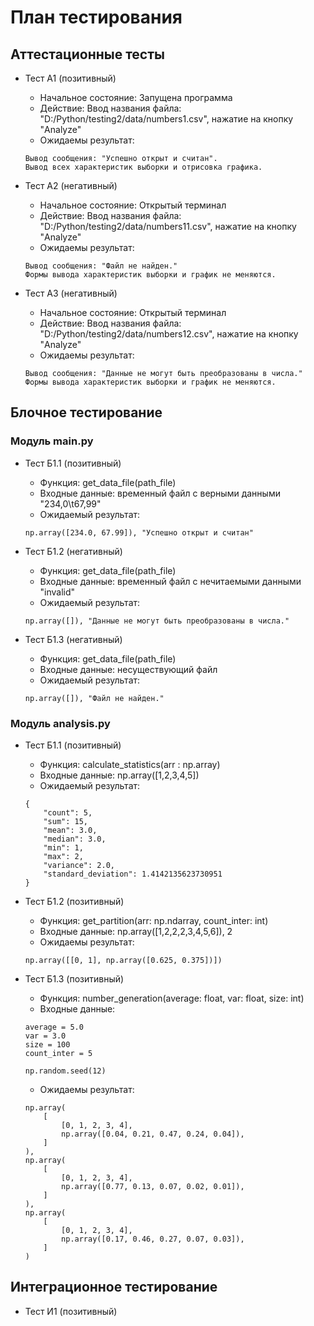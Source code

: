# План тестирования

## Аттестационные тесты

* Тест А1 (позитивный)
	+ Начальное состояние: Запущена программа
	+ Действие: Ввод названия файла: "D:/Python/testing2/data/numbers1.csv", нажатие на кнопку "Analyze"
	+ Ожидаемы результат:
    ```
    Вывод сообщения: "Успешно открыт и считан".
    Вывод всех характеристик выборки и отрисовка графика.
    ```

* Тест А2 (негативный)
	+ Начальное состояние: Открытый терминал
	+ Действие: Ввод названия файла: "D:/Python/testing2/data/numbers11.csv", нажатие на кнопку "Analyze"
	+ Ожидаемы результат:
    ```
    Вывод сообщения: "Файл не найден."
	Формы вывода характеристик выборки и график не меняются.
    ```

* Тест А3 (негативный)
	+ Начальное состояние: Открытый терминал
	+ Действие: Ввод названия файла: "D:/Python/testing2/data/numbers12.csv", нажатие на кнопку "Analyze"
	+ Ожидаемы результат:
    ```
    Вывод сообщения: "Данные не могут быть преобразованы в числа."
	Формы вывода характеристик выборки и график не меняются.
    ```

## Блочное тестирование

### Модуль main.py

* Тест Б1.1 (позитивный)
	+ Функция: get_data_file(path_file)
	+ Входные данные: временный файл с верными данными "234,0\t67,99"
	+ Ожидаемый результат:
	```
	np.array([234.0, 67.99]), "Успешно открыт и считан"
	```

* Тест Б1.2 (негативный)
	+ Функция: get_data_file(path_file)
	+ Входные данные: временный файл с нечитаемыми данными "invalid"
	+ Ожидаемый результат:
	```
	np.array([]), "Данные не могут быть преобразованы в числа."
	```

* Тест Б1.3 (негативный)
	+ Функция: get_data_file(path_file)
	+ Входные данные: несуществующий файл
	+ Ожидаемый результат:
	```
	np.array([]), "Файл не найден."
	```

### Модуль analysis.py

* Тест Б1.1 (позитивный)
	+ Функция: calculate_statistics(arr : np.array)
	+ Входные данные: np.array([1,2,3,4,5])
	+ Ожидаемый результат:
	```
	{
        "count": 5,
        "sum": 15,
        "mean": 3.0,
        "median": 3.0,
        "min": 1,
        "max": 2,
        "variance": 2.0,
        "standard_deviation": 1.4142135623730951
    }
	```

* Тест Б1.2 (позитивный)
	+ Функция: get_partition(arr: np.ndarray, count_inter: int)
	+ Входные данные: np.array([1,2,2,2,3,4,5,6]), 2
	+ Ожидаемы результат:
	```
	np.array([[0, 1], np.array([0.625, 0.375])])
	```

* Тест Б1.3 (позитивный)
	+ Функция: number_generation(average: float, var: float, size: int)
	+ Входные данные:
	```
	average = 5.0
    var = 3.0
    size = 100
    count_inter = 5

	np.random.seed(12)
	```
	+ Ожидаемы результат:
	```
	np.array(
        [
            [0, 1, 2, 3, 4],
            np.array([0.04, 0.21, 0.47, 0.24, 0.04]),
        ]
    ),
    np.array(
        [
            [0, 1, 2, 3, 4],
            np.array([0.77, 0.13, 0.07, 0.02, 0.01]),
        ]
    ),
    np.array(
        [
            [0, 1, 2, 3, 4],
            np.array([0.17, 0.46, 0.27, 0.07, 0.03]),
        ]
    )
	```

## Интеграционное тестирование

* Тест И1 (позитивный)
